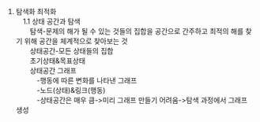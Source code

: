 1. 탐색화 최적화<br/>
 1.1 상태 공간과 탐색<br/>
  탐색-문제의 해가 될 수 있는 것들의 집합을 공간으로 간주하고 최적의 해를 찾기 위해 공간을 체계적으로 찾아보는 것<br/>
  상태공간-모든 상태들의 집합<br/>
  초기상태&목표상태<br/>
  상태공간 그래프<br/>
   -행동에 따른 변화를 나타낸 그래프<br/>
   -노드(상태)&링크(행동)<br/>
   -상태공간은 매우 큼->미리 그래프 만들기 어려움->탐색 과정에서 그래프 생성<br/>
   
